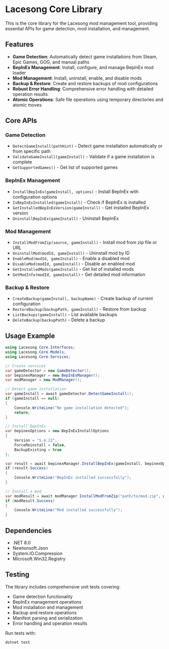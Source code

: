 # Lacesong Core Library

This is the core library for the Lacesong mod management tool, providing essential APIs for game detection, mod installation, and management.

## Features

- **Game Detection**: Automatically detect game installations from Steam, Epic Games, GOG, and manual paths
- **BepInEx Management**: Install, configure, and manage BepInEx mod loader
- **Mod Management**: Install, uninstall, enable, and disable mods
- **Backup & Restore**: Create and 
restore backups of mod configurations
- **Robust Error Handling**: Comprehensive error handling with detailed operation results
- **Atomic Operations**: Safe file operations using temporary directories and atomic moves

## Core APIs

### Game Detection
- `DetectGameInstall(pathHint)` - Detect game installation automatically or from specific path
- `ValidateGameInstall(gameInstall)` - Validate if a game installation is complete
- `GetSupportedGames()` - Get list of supported games

### BepInEx Management
- `InstallBepInEx(gameInstall, options)` - Install BepInEx with configuration options
- `IsBepInExInstalled(gameInstall)` - Check if BepInEx is installed
- `GetInstalledBepInExVersion(gameInstall)` - Get installed BepInEx version
- `UninstallBepInEx(gameInstall)` - Uninstall BepInEx

### Mod Management
- `InstallModFromZip(source, gameInstall)` - Install mod from zip file or URL
- `UninstallMod(modId, gameInstall)` - Uninstall mod by ID
- `EnableMod(modId, gameInstall)` - Enable a disabled mod
- `DisableMod(modId, gameInstall)` - Disable an enabled mod
- `GetInstalledMods(gameInstall)` - Get list of installed mods
- `GetModInfo(modId, gameInstall)` - Get detailed mod information

### Backup & Restore
- `CreateBackup(gameInstall, backupName)` - Create backup of current configuration
- `RestoreBackup(backupPath, gameInstall)` - Restore from backup
- `ListBackups(gameInstall)` - List available backups
- `DeleteBackup(backupPath)` - Delete a backup

## Usage Example

```csharp
using Lacesong.Core.Interfaces;
using Lacesong.Core.Models;
using Lacesong.Core.Services;

// Create services
var gameDetector = new GameDetector();
var bepinexManager = new BepInExManager();
var modManager = new ModManager();

// Detect game installation
var gameInstall = await gameDetector.DetectGameInstall();
if (gameInstall == null)
{
    Console.WriteLine("No game installation detected");
    return;
}

// Install BepInEx
var bepinexOptions = new BepInExInstallOptions
{
    Version = "5.4.22",
    ForceReinstall = false,
    BackupExisting = true
};

var result = await bepinexManager.InstallBepInEx(gameInstall, bepinexOptions);
if (result.Success)
{
    Console.WriteLine("BepInEx installed successfully");
}

// Install a mod
var modResult = await modManager.InstallModFromZip("path/to/mod.zip", gameInstall);
if (modResult.Success)
{
    Console.WriteLine("Mod installed successfully");
}
```

## Dependencies

- .NET 8.0
- Newtonsoft.Json
- System.IO.Compression
- Microsoft.Win32.Registry

## Testing

The library includes comprehensive unit tests covering:
- Game detection functionality
- BepInEx management operations
- Mod installation and management
- Backup and restore operations
- Manifest parsing and serialization
- Error handling and operation results

Run tests with:
```bash
dotnet test
```
